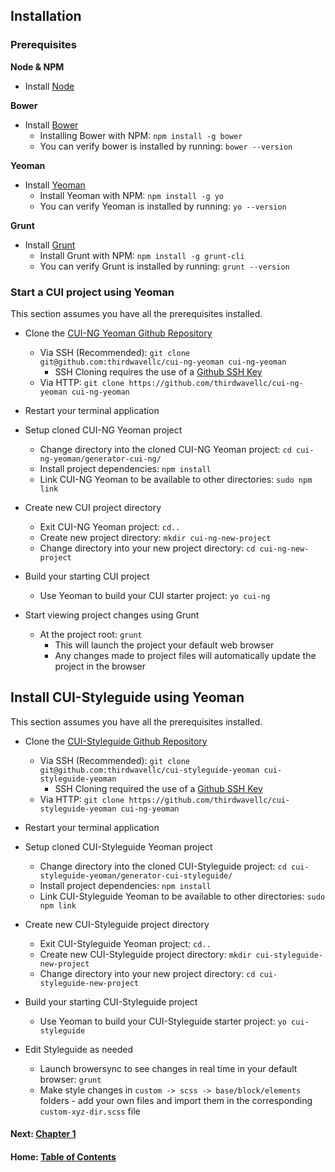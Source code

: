 ## Installation

### Prerequisites

**Node & NPM**
* Install [Node](https://nodejs.org/en/)

**Bower**
* Install [Bower](http://bower.io/)
	* Installing Bower with NPM: ```npm install -g bower```
 	* You can verify bower is installed by running: ```bower --version```

**Yeoman** 
* Install [Yeoman](http://yeoman.io/)
 	* Install Yeoman with NPM: ```npm install -g yo```
 	* You can verify Yeoman is installed by running: ```yo --version```

**Grunt**
* Install [Grunt](http://gruntjs.com/)
	* Install Grunt with NPM: ```npm install -g grunt-cli```
 	* You can verify Grunt is installed by running: ```grunt --version```
 
### Start a CUI project using Yeoman

This section assumes you have all the prerequisites installed.

* Clone the [CUI-NG Yeoman Github Repository](https://github.com/thirdwavellc/cui-ng-yeoman)
	* Via SSH (Recommended): ```git clone git@github.com:thirdwavellc/cui-ng-yeoman cui-ng-yeoman```
		* SSH Cloning requires the use of a [Github SSH Key](https://help.github.com/articles/generating-ssh-keys/)
	* Via HTTP: ```git clone https://github.com/thirdwavellc/cui-ng-yeoman cui-ng-yeoman```

* Restart your terminal application

* Setup cloned CUI-NG Yeoman project
	* Change directory into the cloned CUI-NG Yeoman project: ```cd cui-ng-yeoman/generator-cui-ng/```
	* Install project dependencies: ```npm install```
	* Link CUI-NG Yeoman to be available to other directories: ```sudo npm link```

* Create new CUI project directory
	* Exit CUI-NG Yeoman project: ```cd..```
	* Create new project directory: ```mkdir cui-ng-new-project```
	* Change directory into your new project directory: ```cd cui-ng-new-project```

* Build your starting CUI project
	* Use Yeoman to build your CUI starter project: ```yo cui-ng```

* Start viewing project changes using Grunt
	* At the project root: ```grunt```
		* This will launch the project your default web browser
		* Any changes made to project files will automatically update the project in the browser
 
## Install CUI-Styleguide using Yeoman

This section assumes you have all the prerequisites installed.

* Clone the [CUI-Styleguide Github Repository](https://github.com/thirdwavellc/cui-styleguide-yeoman)
	* Via SSH (Recommended): ```git clone git@github.com:thirdwavellc/cui-styleguide-yeoman cui-styleguide-yeoman```
		* SSH Cloning required the use of a [Github SSH Key](https://help.github.com/articles/generating-ssh-keys/)
	* Via HTTP: ```git clone https://github.com/thirdwavellc/cui-styleguide-yeoman cui-ng-yeoman```

* Restart your terminal application

* Setup cloned CUI-Styleguide Yeoman project
	* Change directory into the cloned CUI-Styleguide project: ```cd cui-styleguide-yeoman/generator-cui-styleguide/```
	* Install project dependencies: ```npm install```
	* Link CUI-Styleguide Yeoman to be available to other directories: ```sudo npm link```

* Create new CUI-Styleguide project directory
	* Exit CUI-Styleguide Yeoman project: ```cd..```
	* Create new CUI-Styleguide project directory: ```mkdir cui-styleguide-new-project```
	* Change directory into your new project directory: ```cd cui-styleguide-new-project```

* Build your starting CUI-Styleguide project
	* Use Yeoman to build your CUI-Styleguide starter project: ```yo cui-styleguide```

* Edit Styleguide as needed
	* Launch browersync to see changes in real time in your default browser: ```grunt```
	* Make style changes in `custom -> scss -> base/block/elements` folders - add your own files and import them in the corresponding `custom-xyz-dir.scss` file

#### Next: [Chapter 1](chapter1.md)
#### Home: [Table of Contents](README.md)
